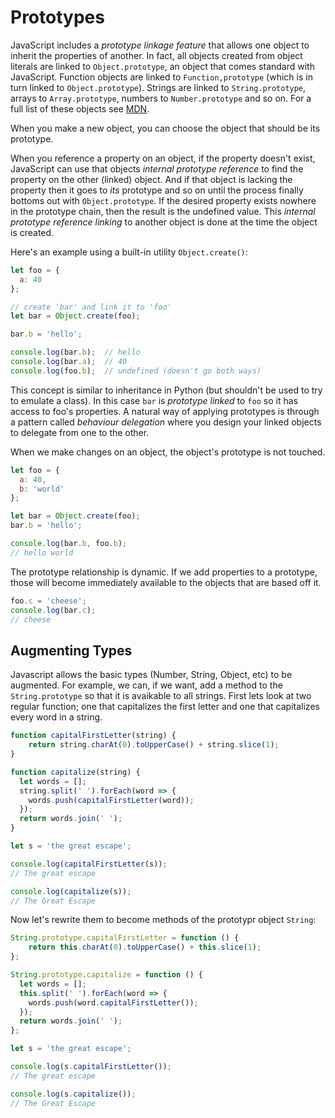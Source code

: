 # Prototypes


JavaScript includes a *prototype linkage feature* that allows one object to inherit the properties of another. In fact, all objects created from object literals are linked to `Object.prototype`, an object that comes standard with JavaScript. Function objects are linked to `Function,prototype` (which is in turn linked to `Object.prototype`). Strings are linked to `String.prototype`, arrays to `Array.prototype`, numbers to `Number.prototype` and so on. For a full list of these objects see [MDN](https://developer.mozilla.org/en-US/docs/Web/JavaScript/Reference/Global_Objects).

When you make a new object, you can choose the object that should be its prototype.

When you reference a property on an object, if the property doesn't exist, JavaScript can use that objects *internal prototype reference* to find the property on the other (linked) object. And if that object is lacking the property then it goes to *its* prototype and so on until the process finally bottoms out with `Object.prototype`. If the desired property exists nowhere in the prototype chain, then the result is the undefined value. This *internal prototype reference linking* to another object is done at the time the object is created.

Here's an example using a built-in utility `Object.create()`:

```JavaScript
let foo = {
  a: 40
};

// create 'bar' and link it to 'foo'
let bar = Object.create(foo);

bar.b = 'hello';

console.log(bar.b);  // hello
console.log(bar.a);  // 40
console.log(foo.b);  // undefined (doesn't go both ways)
```

This concept is similar to inheritance in Python (but shouldn't be used to try to emulate a class). In this case `bar` is *prototype linked* to `foo` so it has access to foo's properties. A natural way of applying prototypes is through a pattern called *behaviour delegation* where you design your linked objects to delegate from one to the other.

When we make changes on an object, the object's prototype is not touched.

```javascript
let foo = {
  a: 40,
  b: 'world'
};

let bar = Object.create(foo);
bar.b = 'hello';

console.log(bar.b, foo.b);
// hello world
```

The prototype relationship is dynamic. If we add properties to a prototype, those will become immediately available to the objects that are based off it.

```javascript
foo.c = 'cheese';
console.log(bar.c);
// cheese
```

## Augmenting Types

Javascript allows the basic types (Number, String, Object, etc) to be augmented. For example, we can, if we want, add a method to the `String.prototype` so that it is avaikable to all strings. First lets look at two regular function; one that capitalizes the first letter and one that capitalizes every word in a string.

```Javascript
function capitalFirstLetter(string) {
    return string.charAt(0).toUpperCase() + string.slice(1);
}

function capitalize(string) {
  let words = [];
  string.split(' ').forEach(word => {
    words.push(capitalFirstLetter(word));
  });
  return words.join(' ');
}

let s = 'the great escape';

console.log(capitalFirstLetter(s));
// The great escape

console.log(capitalize(s));
// The Great Escape
```

Now let's rewrite them to become methods of the prototypr object `String`:

```javascript
String.prototype.capitalFirstLetter = function () {
    return this.charAt(0).toUpperCase() + this.slice(1);
};

String.prototype.capitalize = function () {
  let words = [];
  this.split(' ').forEach(word => {
    words.push(word.capitalFirstLetter());
  });
  return words.join(' ');
};

let s = 'the great escape';

console.log(s.capitalFirstLetter());
// The great escape

console.log(s.capitalize());
// The Great Escape
```
